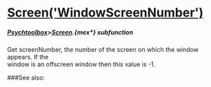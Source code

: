 # [Screen('WindowScreenNumber')](Screen-WindowScreenNumber) 
##### [Psychtoolbox](Psychtoolbox)>[Screen](Screen).{mex*} subfunction


Get screenNumber, the number of the screen on which the window appears.  If the  
window is an offscreen window then this value is -1.   


###See also:

